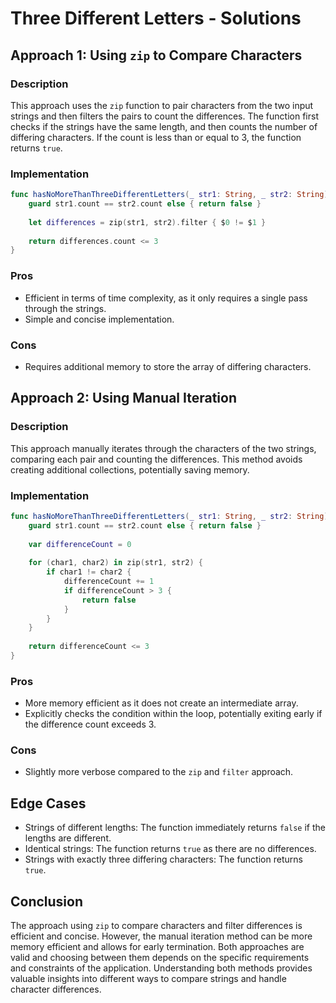 # Three Different Letters - Solutions

## Approach 1: Using `zip` to Compare Characters

### Description
This approach uses the `zip` function to pair characters from the two input strings and then filters the pairs to count the differences. The function first checks if the strings have the same length, and then counts the number of differing characters. If the count is less than or equal to 3, the function returns `true`.

### Implementation

```swift
func hasNoMoreThanThreeDifferentLetters(_ str1: String, _ str2: String) -> Bool {
    guard str1.count == str2.count else { return false }
    
    let differences = zip(str1, str2).filter { $0 != $1 }
    
    return differences.count <= 3
}
```

### Pros
- Efficient in terms of time complexity, as it only requires a single pass through the strings.
- Simple and concise implementation.

### Cons
- Requires additional memory to store the array of differing characters.

## Approach 2: Using Manual Iteration

### Description
This approach manually iterates through the characters of the two strings, comparing each pair and counting the differences. This method avoids creating additional collections, potentially saving memory.

### Implementation

```swift
func hasNoMoreThanThreeDifferentLetters(_ str1: String, _ str2: String) -> Bool {
    guard str1.count == str2.count else { return false }
    
    var differenceCount = 0
    
    for (char1, char2) in zip(str1, str2) {
        if char1 != char2 {
            differenceCount += 1
            if differenceCount > 3 {
                return false
            }
        }
    }
    
    return differenceCount <= 3
}
```

### Pros
- More memory efficient as it does not create an intermediate array.
- Explicitly checks the condition within the loop, potentially exiting early if the difference count exceeds 3.

### Cons
- Slightly more verbose compared to the `zip` and `filter` approach.

## Edge Cases
- Strings of different lengths: The function immediately returns `false` if the lengths are different.
- Identical strings: The function returns `true` as there are no differences.
- Strings with exactly three differing characters: The function returns `true`.

## Conclusion
The approach using `zip` to compare characters and filter differences is efficient and concise. However, the manual iteration method can be more memory efficient and allows for early termination. Both approaches are valid and choosing between them depends on the specific requirements and constraints of the application. Understanding both methods provides valuable insights into different ways to compare strings and handle character differences.
